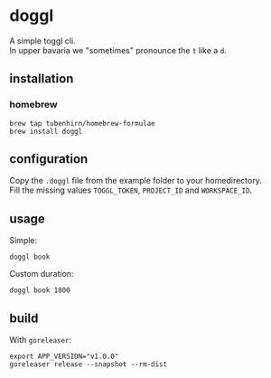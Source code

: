 # doggl

A simple toggl cli.\
In upper bavaria we "sometimes" pronounce the `t` like a `d`.

## installation

### homebrew

``` shell
brew tap tubenhirn/homebrew-formulae
brew install doggl
```

## configuration

Copy the `.doggl` file from the example folder to your homedirectory.\
Fill the missing values `TOGGL_TOKEN`, `PROJECT_ID` and `WORKSPACE_ID`.

## usage

Simple:

``` shell
doggl book
```

Custom duration:

``` shell
doggl book 1800
```

## build

With `goreleaser`:

``` shell
export APP_VERSION="v1.0.0"
goreleaser release --snapshot --rm-dist
```

